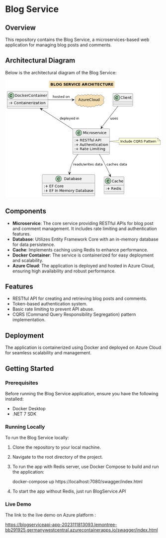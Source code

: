 # Blog Service

## Overview

This repository contains the Blog Service, a microservices-based web application for managing blog posts and comments.

## Architectural Diagram

Below is the architectural diagram of the Blog Service:

![Blog Service Architecture](diagram.png)

## Components

- **Microservice**: The core service providing RESTful APIs for blog post and comment management. It includes rate limiting and authentication features.
- **Database**: Utilizes Entity Framework Core with an in-memory database for data persistence.
- **Cache**: Implements caching using Redis to enhance performance.
- **Docker Container**: The service is containerized for easy deployment and scalability.
- **Azure Cloud**: The application is deployed and hosted in Azure Cloud, ensuring high availability and robust performance.

## Features

- RESTful API for creating and retrieving blog posts and comments.
- Token-based authentication system.
- Basic rate limiting to prevent API abuse.
- CQRS (Command Query Responsibility Segregation) pattern implementation.

## Deployment

The application is containerized using Docker and deployed on Azure Cloud for seamless scalability and management.

## Getting Started

### Prerequisites

Before running the Blog Service application, ensure you have the following installed:
- Docker Desktop
- .NET 7 SDK

### Running Locally

To run the Blog Service locally:
1. Clone the repository to your local machine.
2. Navigate to the root directory of the project.
3. To run the app with Redis server, use Docker Compose to build and run the application:

   docker-compose up
    https://localhost:7080/swagger/index.html

4. To start the app without Redis, just run BlogService.API

### Live Demo
 The link to the live demo on Azure platform :

 https://blogserviceapi-app-2023111813093.lemontree-bb291925.germanywestcentral.azurecontainerapps.io/swagger/index.html



